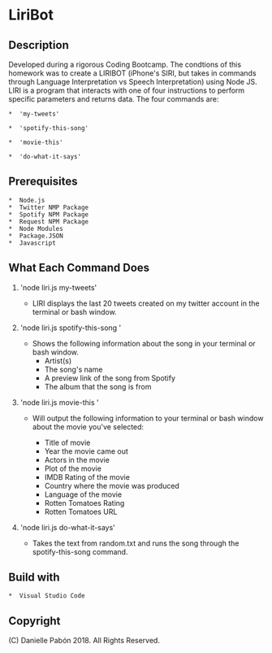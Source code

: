 # LiriBot 

## Description

Developed during a rigorous Coding Bootcamp. The condtions of this homework was to create a LIRIBOT (iPhone's SIRI, but takes in commands through Language Interpretation vs Speech Interpretation) using Node JS. LIRI is a program that interacts with one of four instructions to perform specific parameters and returns data. The four commands are:

    *  'my-tweets'

    *  'spotify-this-song'

    *  'movie-this'

    *  'do-what-it-says'

## Prerequisites

    *  Node.js
    *  Twitter NMP Package
    *  Spotify NPM Package
    *  Request NPM Package
    *  Node Modules
    *  Package.JSON
    *  Javascript
    


## What Each Command Does

1. 'node liri.js my-tweets'

    * LIRI displays the last 20 tweets created on my twitter account in the terminal or bash window.

2. 'node liri.js spotify-this-song <song name>'
    * Shows the following information about the song in your terminal or bash window.
        * Artist(s)
        * The song's name 
        * A preview link of the song from Spotify
        * The album that the song is from

3.  'node liri.js movie-this <movie name>'

    * Will output the following information to your terminal or bash window about the movie you've selected:

        * Title of movie
        * Year the movie came out
        * Actors in the movie
        * Plot of the movie
        * IMDB Rating of the movie
        * Country where the movie was produced
        * Language of the movie
        * Rotten Tomatoes Rating
        * Rotten Tomatoes URL

4. 'node liri.js do-what-it-says'

    * Takes the text from random.txt and runs the song through the spotify-this-song command.

## Build with

    *  Visual Studio Code

## Copyright

(C) Danielle Pabón 2018. All Rights Reserved.










    

    
        
    


